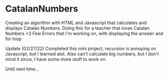 # CatalanNumbers
Creating an algorithm with HTML and Javascript that calculates and displays Catalan Numbers.
Doing this for a teacher that loves Catalan Numbers <3
Few Errors that I'm working on, with displaying the answer and for loop

Update (02/27/22) Completed this mini project,
recursion is annoying on Javascript, but I learned alot.
Also can't calculate big numbers, but I don't mind it since,
I have some more stuff to work on.

Until next time...
